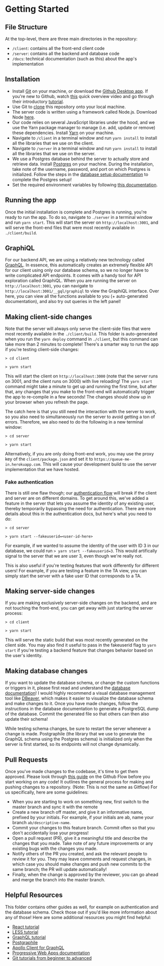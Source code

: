 # Getting Started

## File Structure
At the top-level, there are three main directories in the repository:
- `/client`: contains all the front-end client code
- `/server`: contains all the backend and database code
- `/docs`: technical documentation (such as this) about the app's implementation

## Installation
- Install [Git](https://www.atlassian.com/git/tutorials/install-git) on your machine, or download the [Github Desktop app](https://desktop.github.com/). If you're new to Github, watch [this](https://www.youtube.com/watch?v=w3jLJU7DT5E) quick overview video and go through their introductory [tutorial](https://guides.github.com/activities/hello-world/).
- Use Git to [clone](https://help.github.com/articles/cloning-a-repository/) this repository onto your local machine.
- The server code is written using a framework called Node.js. Download Node [here](https://nodejs.org/en/download/).
- Our code relies on several JavaScript libraries under the hood, and we use the Yarn package manager to manage (i.e. add, update or remove) these dependencies. Install [Yarn](https://yarnpkg.com/lang/en/docs/install/) on your machine.
- Navigate to `/client` in a terminal window and run `yarn install` to install all the libraries that we use on the client.
- Navigate to `/server` in a terminal window and run `yarn install` to install all the libraries that we use on the server.
- We use a Postgres database behind the server to actually store and retrieve data. Install [Postgres](https://www.postgresql.org/download/) on your machine. During the installation, take note of the username, password, and port on which Postgres is initialized. Follow the steps in the [database setup documentation](./database.md) to complete the Postgres setup!
- Set the required environment variables by following [this documentation](./environment_variables.md).

## Running the app
Once the initial installation is complete and Postgres is running, you're ready to run the app. To do so, navigate to `./server` in a terminal window and run `yarn start`. This will start the server on `http://localhost:3001`, and will serve the front-end files that were most recently available in `./client/build`.

## GraphiQL
For our backend API, we are using a relatively new technology called [GraphQL](https://graphql.org/). In essence, this automatically creates an extremely flexible API for our client using only our database schema, so we no longer have to write complicated API endpoints. It comes with a handy tool for API exploration called GraphiQL. When you are running the server on `http://localhost:3001`, you can navigate to `http://localhost:3001/__gql/graphiql` to view the GraphiQL interface. Over here, you can view all the functions available to you (+ auto-generated documentation), and also try out queries in the left panel!

## Making client-side changes
Note that the server will always only serve the client-side files that were most recently available in the `./client/build`. This folder is auto-generated when you run the `yarn deploy` command in `./client`, but this command can take more than 2 minutes to complete! There's a smarter way to run the app if you're testing client-side changes:

`> cd client`

`> yarn start`

This will start the client on `http://localhost:3000` (note that the server runs on 3001, and the client runs on 3000) with live reloading! The `yarn start` command might take a minute to get up and running the first time, but after that, any changes that you make to the front-end will automatically trigger the app to re-compile in a few seconds! The changes should show up in your browser when you refresh the page.

The catch here is that you still need the interaction with the server to work, so you also need to simultaneously run the server to avoid getting a ton of errors. Therefore, we also need to do the following in a new terminal window:

`> cd server`

`> yarn start`

Alternatively, if you are only doing front-end work, you may use the proxy key of the `client/package.json` and set it to `https://queue-me-in.herokuapp.com`. This will cause your development build to use the server implementation that we have hosted.

### Fake authentication

There is still one flaw though; our [authentication flow](./authentication.md) will break if the client and server are on different domains. To get around this, we've added a feature in the server that lets you assume the identity of any existing user, thereby temporarily bypassing the need for authentication. There are more details about this in the authentication docs, but here's what you need to do:

`> cd server`

`> yarn start --fakeuserid=<user-id-here>`

For example, if we wanted to assume the identity of the user with ID 3 in our database, we could run `> yarn start --fakeuserid=3`. This would artifically signal to the server that we are user 3, even though we're really not.

This is also useful if you're testing features that work differently for different users! For example, if you are testing a feature in the TA view, you can simply start the server with a fake user ID that corresponds to a TA.

## Making server-side changes
If you are making exclusively server-side changes on the backend, and are not touching the front-end, you can get away with just starting the server process:

`> cd client`

`> yarn start`

This will serve the static build that was most recently generated on the client side. You may also find it useful to pass in the fakeuserid flag to `yarn start` if you're testing a backend feature that changes behavior based on the user's identity.

## Making database changes
If you want to update the database schema, or change the custom functions or triggers in it, please first read and understand the [database documentation](./database.md)! I would highly recommend a visual database management tool like [DBeaver](https://dbeaver.io/), which makes it easier to visualize the database schema and make changes to it. Once you have made changes, follow the instructions in the database documentation to generate a PostgreSQL dump of the database. Commit the generated file so that others can then also update their schema!

While testing schema changes, be sure to restart the server whenever a change is made. Postgraphile (the library that we use to generate the GraphQL schema using the Postgres schema) is initialized only when the server is first started, so its endpoints will not change dynamically.

## Pull Requests
Once you've made changes to the codebase, it's time to get them approved. Please look through [this guide](https://guides.github.com/introduction/flow/) on the Github Flow before you start working on any code! It outlines the general process for making and pushing changes to a repository. (Note: This is not the same as Gitflow) For us specifically, here are some guidelines:
- When you are starting to work on something new, first switch to the master branch and sync it with the remote
- Create a new branch off master, and give it an informative name, prefixed by your initials. For example, if your initials are ab, name your branch `ab/descriptive-name`.
- Commit your changes to this feature branch. Commit often so that you don't accidentally lose your progress!
- Open a pull request (PR), give it a meaningful title and describe the changes that you made. Take note of any future improvements or any existing bugs with the changes you made.
- Notify others of the PR you created, and ask the relevant people to review it for you. They may leave comments and request changes, in which case you should make changes and push new commits to the same branch; the PR will update automatically!
- Finally, when the change is approved by the reviewer, you can go ahead and merge the branch into the master branch.

## Helpful Resources
This folder contains other guides as well, for example on authentication and the database schema. Check those out if you'd like more information about any of those! Here are some additional resources you might find helpful:
- [React tutorial](https://reactjs.org/tutorial/tutorial.html)
- [LESS tutorial](https://tutorialzine.com/2015/07/learn-less-in-10-minutes-or-less)
- [GraphQL tutorial](https://www.howtographql.com/)
- [Postgraphile](https://www.graphile.org/postgraphile/)
- [Apollo Client for GraphQL](https://www.apollographql.com/docs/react/)
- [Progressive Web Apps documentation](https://developers.google.com/web/progressive-web-apps/)
- [Git tutorials from beginner to advanced](https://www.atlassian.com/git/tutorials/what-is-version-control)
